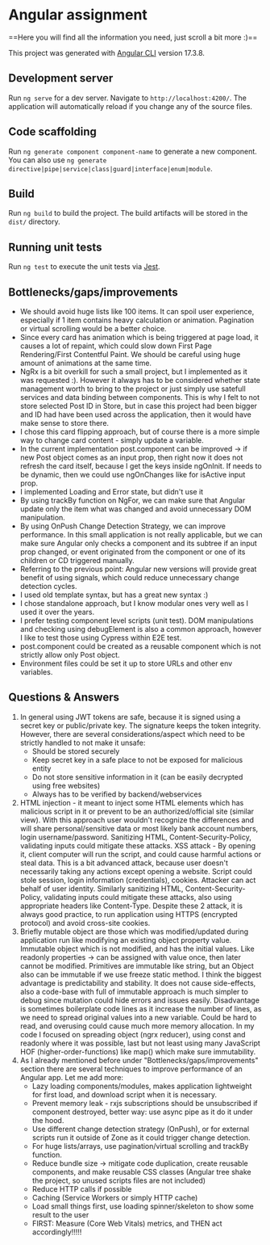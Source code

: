 
# Angular assignment

==Here you will find all the information you need, just scroll a bit more :)==


This project was generated with [Angular CLI](https://github.com/angular/angular-cli) version 17.3.8.

  

## Development server

  

Run `ng serve` for a dev server. Navigate to `http://localhost:4200/`. The application will automatically reload if you change any of the source files.

  

## Code scaffolding

  

Run `ng generate component component-name` to generate a new component. You can also use `ng generate directive|pipe|service|class|guard|interface|enum|module`.

  

## Build

  

Run `ng build` to build the project. The build artifacts will be stored in the `dist/` directory.

  

## Running unit tests

  

Run `ng test` to execute the unit tests via [Jest](https://jestjs.io/).

## Bottlenecks/gaps/improvements
- We should avoid huge lists like 100 items. It can spoil user experience, especially if 1 item contains heavy calculation or animation. Pagination or virtual scrolling would be a better choice.
- Since every card has animation which is being triggered at page load, it causes a lot of repaint, which could slow down First Page Rendering/First Contentful Paint. We should be careful using huge amount of animations at the same time.
- NgRx is a bit overkill for such a small project, but I implemented as it was requested :). However it always has to be considered whether state management worth to bring to the project or just simply use satefull services and data binding between components. This is why I felt to not store selected Post ID in Store, but in case this project had been bigger and ID had have been used across the application, then it would have make sense to store there.
- I chose this card flipping approach, but of course there is a more simple way to change card content - simply update a variable.
- In the current implementation post.component can be improved -> if new Post object comes as an input prop, then right now it does not refresh the card itself, because I get the keys inside ngOnInit. If needs to be dynamic, then we could use ngOnChanges like for isActive input prop.
- I implemented Loading and Error state, but didn't use it
- By using trackBy function on NgFor, we can make sure that Angular update only the item what was changed and avoid unnecessary DOM manipulation.
- By using OnPush Change Detection Strategy, we can improve performance. In this small application is not really applicable, but we can make sure Angular only checks a component and its subtree if an input prop changed, or event originated from the component or one of its children or CD triggered manually.
- Referring to the previous point: Angular new versions will provide great benefit of using signals, which could reduce unnecessary change detection cycles.
- I used old template syntax, but has a great new syntax :)
- I chose standalone approach, but I know modular ones very well as I used it over the years.
- I prefer testing component level scripts (unit test). DOM manipulations and checking using debugElement is also a common approach, however I like to test those using Cypress within E2E test.
- post.component could be created as a reusable component which is not strictly allow only Post object.
- Environment files could be set it up to store URLs and other env variables.

## Questions & Answers
1. In general using JWT tokens are safe, because it is signed using a secret key or public/private key. The signature keeps the token integrity. However, there are several considerations/aspect which need to be strictly handled to not make it unsafe:
	- Should be stored securely
	- Keep secret key in a safe place to not be exposed for malicious entity
	- Do not store sensitive information in it (can be easily decrypted using free websites)
	- Always has to be verified by backend/webservices
2. HTML injection - it meant to inject some HTML elements which has malicious script in it or prevent to be an authorized/official site (similar view). With this approach user wouldn't recognize the differences and will share personal/sensitive data or most likely bank account numbers, login username/password. Sanitizing HTML, Content-Security-Policy, validating inputs could mitigate these attacks.
XSS attack - By opening it, client computer will run the script, and could cause harmful actions or steal data. This is a bit advanced attack, because user doesn't necessarily taking any actions except opening a website. Script could stole session, login information (credentials), cookies. Attacker can act behalf of user identity. Similarly sanitizing HTML, Content-Security-Policy, validating inputs could mitigate these attacks, also using appropriate headers like Content-Type. Despite these 2 attack, it is always good practice, to run application using HTTPS (encrypted protocol) and avoid cross-site cookies.
3. Briefly mutable object are those which was modified/updated during application run like modifying an existing object property value. Immutable object which is not modified, and has the initial values. Like readonly properties -> can be assigned with value once, then later cannot be modified. Primitives are immutable like string, but an Object also can be immutable if we use freeze static method. I think the biggest advantage is predictability and stability. It does not cause side-effects, also a code-base with full of immutable approach is much simpler to debug since mutation could hide errors and issues easily. Disadvantage is sometimes boilerplate code lines as it increase the number of lines, as we need to spread original values into a new variable. Could be hard to read, and overusing could cause much more memory allocation. In my code I focused on spreading object (ngrx reducer), using const and readonly where it was possible, last but not least using many JavaScript HOF (higher-order-functions) like map() which make sure immutability. 
4. As I already mentioned before under "Bottlenecks/gaps/improvements" section there are several techniques to improve performance of an Angular app. Let me add more:
	- Lazy loading components/modules, makes application lightweight for first load, and download script when it is necessary.
	- Prevent memory leak - rxjs subscriptions should be unsubscribed if component destroyed, better way: use async pipe as it do it under the hood.
	- Use different change detection strategy (OnPush), or for external scripts run it outside of Zone as it could trigger change detection.
	- For huge lists/arrays, use pagination/virtual scrolling and trackBy function.
	- Reduce bundle size -> mitigate code duplication, create reusable components, and make reusable CSS classes (Angular tree shake the project, so unused scripts files are not included)
	- Reduce HTTP calls if possible
	- Caching (Service Workers or simply HTTP cache)
	- Load small things first, use loading spinner/skeleton to show some result to the user
	- FIRST: Measure (Core Web Vitals) metrics, and THEN act accordingly!!!!!